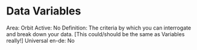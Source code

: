 # Data Variables

Area: Orbit
Active: No
Definition: The criteria by which you can interrogate and break down your data. [This could/should be the same as Variables really!]
Universal en-de: No